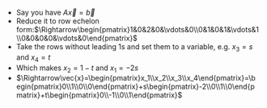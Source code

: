 - Say you have $A\vec{x}=\vec{b}$
- Reduce it to row echelon form:$\Rightarrow\begin{pmatrix}1&0&2&0&\vdots&0\\0&1&0&1&\vdots&1\\0&0&0&0&\vdots&0\end{pmatrix}$
- Take the rows without leading 1s and set them to a variable, e.g. $x_3=s$ and $x_4=t$
- Which makes $x_2=1-t$ and $x_1=-2s$
- $\Rightarrow\vec{x}=\begin{pmatrix}x_1\\x_2\\x_3\\x_4\end{pmatrix}=\begin{pmatrix}0\\1\\0\\0\end{pmatrix}+s\begin{pmatrix}-2\\0\\1\\0\end{pmatrix}+t\begin{pmatrix}0\\-1\\0\\1\end{pmatrix}$